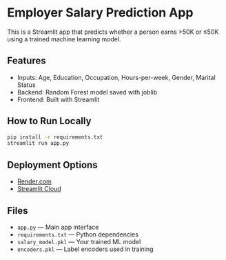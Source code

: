 # Employer Salary Prediction App

This is a Streamlit app that predicts whether a person earns >50K or ≤50K using a trained machine learning model.

## Features

- Inputs: Age, Education, Occupation, Hours-per-week, Gender, Marital Status
- Backend: Random Forest model saved with joblib
- Frontend: Built with Streamlit

## How to Run Locally

```bash
pip install -r requirements.txt
streamlit run app.py
```

## Deployment Options

- [Render.com](https://render.com)
- [Streamlit Cloud](https://streamlit.io/cloud)

## Files

- `app.py` — Main app interface
- `requirements.txt` — Python dependencies
- `salary_model.pkl` — Your trained ML model
- `encoders.pkl` — Label encoders used in training